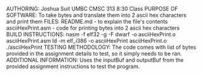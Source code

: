 AUTHORING: Joshua Suit UMBC CMSC 313 8:30 Class
PURPOSE OF SOFTWARE: To take bytes and translate them into 2 ascii hex characters and print them
FILES: README.md - to explain the file's contents
       asciiHexPrint.asm - code for printing bytes into 2 ascii hex characters
BUILD INSTRUCTIONS: nasm -f elf32 -g -F dwarf -o asciiHexPrint.o asciiHexPrint.asm
                    ld -m elf_i386 -o asciiHexPrint asciiHexPrint.o
                    ./asciiHexPrint
TESTING METHODOLOGY: The code comes with list of bytes provided in the assignment details to test, so it simply needs to be ran.
ADDITIONAL INFORMATION: Uses the inputBuf and outputBuf from the provided assignment instructions to test the program.